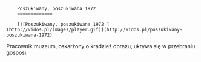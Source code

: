
        Poszukiwany, poszukiwana 1972 
        =============
        
        [![Poszukiwany, poszukiwana 1972 ](http://vidos.pl/images/player.gif)](http://vidos.pl/poszukiwany-poszukiwana-1972)
        
        
 Pracownik muzeum, oskarżony o kradzież obrazu, ukrywa się w przebraniu gosposi.
    